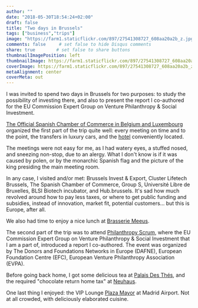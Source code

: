```yaml
---
author: ""
date: "2018-05-30T18:54:24+02:00"
draft: false
title: "Two days in Brussels"
tags: ["business","trips"]
image: "https://farm1.staticflickr.com/897/27541308727_608aa20a2b_z.jpg"
comments: false     # set false to hide Disqus comments
share: true        # set false to share buttons
thumbnailImagePosition: left
thumbnailImage: https://farm1.staticflickr.com/897/27541308727_608aa20a2b_z.jpg
coverImage: https://farm1.staticflickr.com/897/27541308727_608aa20a2b_z.jpg
metaAlignment: center
coverMeta: out
---
```


I was invited to spend two days in Brussels for two purposes: to study the possibility of investing there, and also to present the report I co-authored for the EU Commission Expert Group on Venture Philanthropy & Social Investment.

<!--more-->

[The Official Spanish Chamber of Commerce in Belgium and Luxembourg](https://e-camara.com/web/en/home/) organized the first part of the trip quite well: every meeting on time and to the point, the transfers in luxury cars, and the [hotel](https://www.nh-hotels.com/hotel/nh-brussels-stephanie) conveniently located.

The meetings were not easy for me, as I had watery eyes, a stuffed nosed, and sneezing non-stop, due to an alergy. What I don't know is if it was caused by polen, or by the monarchic Spanish flag and the picture of the king presiding the main meeting room.

In any case, I visited and/or met: Brussels Invest & Export, Cluster Lifetech Brussels, The Spanish Chamber of Commerce, Group S, Université Libre de Bruxelles, BLSI Biotech incubator, and Hub.brussels. It's sad how much revolved around how to pay less taxes, or where to get public funding and subsidies, instead of innovation, market fit, potential customers... but this is Europe, after all.

We also had time to enjoy a nice lunch at [Brasserie Meeus](https://www.brasseriemeeus.be/en/en_index.php).

The second part of the trip was to attend [Philanthropy Scrum](https://www.philanthropyscrum.com/events/philanthropyscrum), where the EU Commission Expert Group on Venture Philanthropy & Social Investment that I am a part of, introduced a report I co-authored. The event was organized by The Donors and Foundations Networks in Europe (DAFNE), European Foundation Centre (EFC), European Venture Philanthropy Association (EVPA).

Before going back home, I got some delicious tea at [Palais Des Thés](https://www.palaisdesthes.com/en/), and the required "chocolate return home tax" at [Neuhaus](https://www.neuhauschocolate.com/index-en.htm).

One last thing I enjoyed: the VIP Lounge [Plaza Mayor](https://www.aena.es/en/madrid-barajas-airport/plaza-mayor.html) at Madrid Airport. Not at all crowded, with deliciously elaborated cuisine.

<div id="flickrembed"></div><div style="position:absolute; top:-70px; display:block; text-align:center; z-index:-1;"></div><script src='https://flickrembed.com/embed_v2.js.php?source=flickr&layout=responsive&input=www.flickr.com/photos/jcortell/albums/72157669505051908&sort=5&by=album&theme=default&scale=fill&limit=100&skin=default&autoplay=true'></script>
